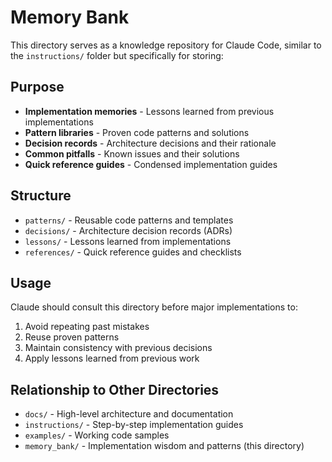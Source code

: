 # Memory Bank

This directory serves as a knowledge repository for Claude Code, similar to the `instructions/` folder but specifically for storing:

## Purpose
- **Implementation memories** - Lessons learned from previous implementations
- **Pattern libraries** - Proven code patterns and solutions
- **Decision records** - Architecture decisions and their rationale
- **Common pitfalls** - Known issues and their solutions
- **Quick reference guides** - Condensed implementation guides

## Structure
- `patterns/` - Reusable code patterns and templates
- `decisions/` - Architecture decision records (ADRs)
- `lessons/` - Lessons learned from implementations
- `references/` - Quick reference guides and checklists

## Usage
Claude should consult this directory before major implementations to:
1. Avoid repeating past mistakes
2. Reuse proven patterns
3. Maintain consistency with previous decisions
4. Apply lessons learned from previous work

## Relationship to Other Directories
- `docs/` - High-level architecture and documentation
- `instructions/` - Step-by-step implementation guides
- `examples/` - Working code samples
- `memory_bank/` - Implementation wisdom and patterns (this directory)